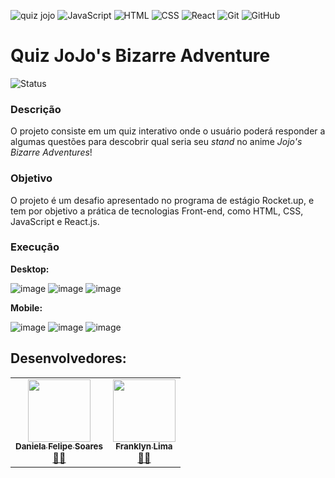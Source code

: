 ![quiz jojo](https://github.com/Frankz1n/quizJojo/assets/117787402/41d3f99a-d113-487d-bd7e-fbe7e065efaf)
![JavaScript](https://img.shields.io/badge/-JavaScript-yellow?style=flat&logo=javascript&logoColor=white)
![HTML](https://img.shields.io/badge/-HTML-orange?style=flat&logo=html5&logoColor=white)
![CSS](https://img.shields.io/badge/-CSS-blue?style=flat&logo=css3&logoColor=white)
![React](https://img.shields.io/badge/-React-blue?style=flat&logo=react&logoColor=white)
![Git](https://img.shields.io/badge/-Git-F05032?style=flat&logo=git&logoColor=white)
![GitHub](https://img.shields.io/badge/-GitHub-181717?style=flat&logo=github&logoColor=white)

# Quiz JoJo's Bizarre Adventure 

<img alt="Status" src="https://img.shields.io/badge/Status-Em%20Desenvolvimento-yellow">

### Descrição
O projeto consiste em um quiz interativo onde o usuário poderá responder a algumas questões para descobrir qual seria seu _stand_ no anime _Jojo's Bizarre Adventures_!

### Objetivo
O projeto é um desafio apresentado no programa de estágio Rocket.up, e tem por objetivo a prática de tecnologias Front-end, como HTML, CSS, JavaScript e React.js. 

### Execução

**Desktop:**

![image](https://github.com/Frankz1n/quizJojo/assets/117787402/4a4851d7-695a-46c3-ac20-8380f55b8c5c)
![image](https://github.com/Frankz1n/quizJojo/assets/117787402/b755b486-e763-413a-96c2-0ab8373815c8)
![image](https://github.com/Frankz1n/quizJojo/assets/117787402/4cb59ccf-b536-44fa-bf5d-74ac868bdba7)

**Mobile:**

![image](https://github.com/Frankz1n/quizJojo/assets/117787402/2c7108ff-7383-4ed1-b66f-9fcbed74bc62)
![image](https://github.com/Frankz1n/quizJojo/assets/117787402/4efc9097-c9ef-4f40-938d-cd43acc4127e)
![image](https://github.com/Frankz1n/quizJojo/assets/117787402/e2616d2d-674b-45c6-955f-2fc7b78b6b4a)


## Desenvolvedores:

<table>
  <tr>
    <td align="center"><a target="_blank" href="https://github.com/Danifeares"><img src="https://avatars.githubusercontent.com/u/117787402?v=4" width="100px;" alt=""/><br /><sub><b>Daniela Felipe Soares</b></sub></a><br /><a target="_blank" href="https://github.com/Danifeares">👩‍💻</a></td>
	  <td align="center"><a target="_blank" href="https://github.com/Frankz1n"><img src="https://avatars.githubusercontent.com/u/90364021?v=4" width="100px;" alt=""/><br /><sub><b>Franklyn Lima</b></sub></a><br /><a target="_blank" href="https://github.com/Frankz1n">👨‍💻</a></td>
  </tr>
</table>
